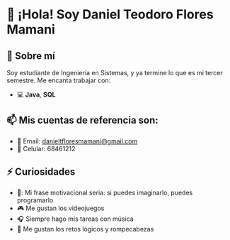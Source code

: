 # 👋 ¡Hola! Soy Daniel Teodoro Flores Mamani

## 🧠 Sobre mí

Soy estudiante de Ingenieria en Sistemas, y ya termine lo que es mi tercer semestre. 
Me encanta trabajar con:

- 💻 **Java**, **SQL**

## 📫 Mis cuentas de referencia son:

- 📧 Email: danieltfloresmamani@gmail.com
- 📱 Celular: 68461212 

## ⚡ Curiosidades
- 🚀: Mi frase motivacional seria: si puedes imaginarlo, puedes programarlo
- 🎮 Me gustan los videojuegos
- 🎧 Siempre hago mis tareas con música 
- 🧩 Me gustan los retos lógicos y rompecabezas
